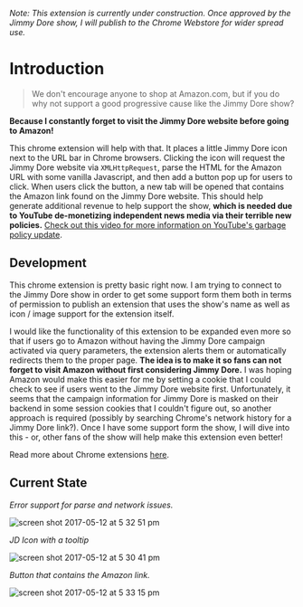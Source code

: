_Note: This extension is currently under construction. Once approved by the Jimmy Dore show, I will publish to the Chrome Webstore for wider spread use._

# Introduction
> We don't encourage anyone to shop at Amazon.com, but if you do why not support a good progressive cause like the Jimmy Dore show?

**Because I constantly forget to visit the Jimmy Dore website before going to Amazon!**

This chrome extension will help with that. It places a little Jimmy Dore icon next to the URL bar in Chrome browsers. Clicking the icon will request the Jimmy Dore website via `XMLHttpRequest`, parse the HTML for the Amazon URL with some vanilla Javascript, and then add a button pop up for users to click. When users click the button, a new tab will be opened that contains the Amazon link found on the Jimmy Dore website. This should help generate additional revenue to help support the show, **which is needed due to YouTube de-monetizing independent news media via their terrible new policies.** [Check out this video for more information on YouTube's garbage policy update](https://www.youtube.com/watch?v=YSPOz80PyvA).

## Development
This chrome extension is pretty basic right now. I am trying to connect to the Jimmy Dore show in order to get some support form them both in terms of permission to publish an extension that uses the show's name as well as icon / image support for the extension itself.

I would like the functionality of this extension to be expanded even more so that if users go to Amazon without having the Jimmy Dore campaign activated via query parameters, the extension alerts them or automatically redirects them to the proper page. **The idea is to make it so fans can not forget to visit Amazon without first considering Jimmy Dore.** I was hoping Amazon would make this easier for me by setting a cookie that I could check to see if users went to the Jimmy Dore website first. Unfortunately, it seems that the campaign information for Jimmy Dore is masked on their backend in some session cookies that I couldn't figure out, so another approach is required (possibly by searching Chrome's network history for a Jimmy Dore link?). Once I have some support form the show, I will dive into this - or, other fans of the show will help make this extension even better!

Read more about Chrome extensions [here](https://developer.chrome.com/extensions/overview).

## Current State

_Error support for parse and network issues._

![screen shot 2017-05-12 at 5 32 51 pm](https://cloud.githubusercontent.com/assets/2591298/26087496/163fbebe-39bf-11e7-8f34-21b0d7235547.png)

_JD Icon with a tooltip_

![screen shot 2017-05-12 at 5 30 41 pm](https://cloud.githubusercontent.com/assets/2591298/26087497/16427fb4-39bf-11e7-929b-d2cad2aa68df.png)

_Button that contains the Amazon link._

![screen shot 2017-05-12 at 5 33 15 pm](https://cloud.githubusercontent.com/assets/2591298/26087498/1642c6b8-39bf-11e7-8d24-9f22f9faca56.png)
